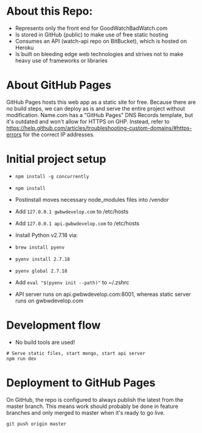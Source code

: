 # About this Repo:

* Represents only the front end for GoodWatchBadWatch.com
* Is stored in GitHub (public) to make use of free static hosting
* Consumes an API (watch-api repo on BitBucket), which is hosted on Heroku
* Is built on bleeding edge web technologies and strives not to make heavy use of frameworks or libraries

# About GitHub Pages

GitHub Pages hosts this web app as a static site for free. Because there are no build steps, we can deploy as is and serve the entire project without modification.
Name.com has a "GitHub Pages" DNS Records template, but it's outdated and won't allow for HTTPS on GHP. Instead, refer to https://help.github.com/articles/troubleshooting-custom-domains/#https-errors for the correct IP addresses.

# Initial project setup

* `npm install -g concurrently`
* `npm install`
* Postinstall moves necessary node_modules files into /vendor

* Add `127.0.0.1 gwbwdevelop.com` to /etc/hosts
* Add `127.0.0.1 api.gwbwdevelop.com` to /etc/hosts

* Install Python v2.7.18 via:
* `brew install pyenv`
* `pyenv install 2.7.18`
* `pyenv global 2.7.18`
* Add `eval "$(pyenv init --path)"` to ~/.zshrc

* API server runs on api.gwbwdevelop.com:8001, whereas static server runs on gwbwdevelop.com

# Development flow

* No build tools are used!

```
# Serve static files, start mongo, start api server
npm run dev
```

# Deployment to GitHub Pages

On GitHub, the repo is configured to always publish the latest from the master branch. This means work should probably be done in feature branches and only merged to master when it's ready to go live.

```
git push origin master
```